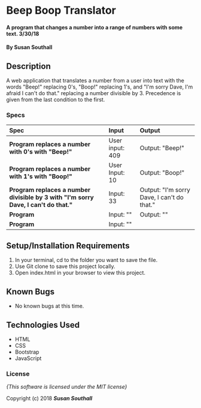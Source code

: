 # Beep Boop Translator

#### A program that changes a number into a range of numbers with some text. 3/30/18

#### By **Susan Southall**

## Description

A web application that translates a number from a user into text with the words "Beep!" replacing 0's, "Boop!" replacing 1's, and "I'm sorry Dave, I'm afraid I can't do that." replacing a number divisible by 3.  Precedence is given from the last condition to the first.

### Specs
| Spec | Input | Output |
| :-------------     | :------------- | :------------- |
| **Program replaces a number with 0's with "Beep!"** | User input: 409 | Output: "Beep!" |
| **Program replaces a number with 1's with "Boop!"**| User Input: 10 | Output: "Boop!" |
| **Program replaces a number divisible by 3 with "I'm sorry Dave, I can't do that."**| Input: 33 | Output: "I'm sorry Dave, I can't do that." |
| **Program** | Input: "" | Output: "" |
| **Program**| Input: "" |  |

## Setup/Installation Requirements

1. In your terminal, cd to the folder you want to save the file.
2. Use Git clone to save this project locally.
3. Open index.html in your browser to view this project.

## Known Bugs
* No known bugs at this time.

## Technologies Used
  * HTML
  * CSS
  * Bootstrap
  * JavaScript

### License

*{This software is licensed under the MIT license}*

Copyright (c) 2018 **_Susan Southall_**
